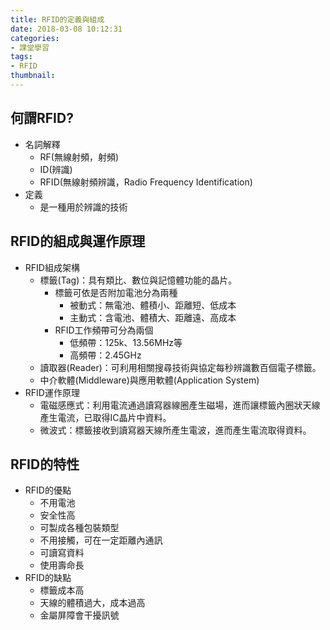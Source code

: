 ```yaml
---
title: RFID的定義與組成
date: 2018-03-08 10:12:31
categories:
- 課堂學習
tags:
- RFID
thumbnail: 
---
```


## 何謂RFID?
* 名詞解釋
    * RF(無線射頻，射頻)
    * ID(辨識)
    * RFID(無線射頻辨識，Radio Frequency Identification)
* 定義
    * 是一種用於辨識的技術

## RFID的組成與運作原理
* RFID組成架構
    * 標籤(Tag)：具有類比、數位與記憶體功能的晶片。
        * 標籤可依是否附加電池分為兩種
            * 被動式：無電池、體積小、距離短、低成本
            * 主動式：含電池、體積大、距離遠、高成本
        * RFID工作頻帶可分為兩個
            * 低頻帶：125k、13.56MHz等
            * 高頻帶：2.45GHz
    * 讀取器(Reader)：可利用相關搜尋技術與協定每秒辨識數百個電子標籤。
    * 中介軟體(Middleware)與應用軟體(Application System)
* RFID運作原理
    * 電磁感應式：利用電流通過讀寫器線圈產生磁場，進而讓標籤內圈狀天線產生電流，已取得IC晶片中資料。
    * 微波式：標籤接收到讀寫器天線所產生電波，進而產生電流取得資料。

## RFID的特性
* RFID的優點
    * 不用電池
    * 安全性高
    * 可製成各種包裝類型
    * 不用接觸，可在一定距離內通訊
    * 可讀寫資料
    * 使用壽命長
* RFID的缺點
    * 標籤成本高
    * 天線的體積過大，成本過高
    * 金屬屏障會干擾訊號